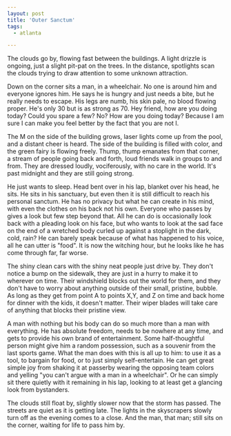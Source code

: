 ```yaml
---
layout: post
title: 'Outer Sanctum'
tags:
  - atlanta

---
```


The clouds go by, flowing fast between the buildings. A light drizzle is ongoing, just a slight pit-pat on the trees. In the distance, spotlights scan the clouds trying to draw attention to some unknown attraction.

Down on the corner sits a man, in a wheelchair. No one is around him and everyone ignores him. He says he is hungry and just needs a bite, but he really needs to escape. His legs are numb, his skin pale, no blood flowing proper. He's only 30 but is as strong as 70. Hey friend, how are you doing today? Could you spare a few? No? How are you doing today? Because I am sure I can make you feel better by the fact that you are not I.

The M on the side of the building grows, laser lights come up from the pool, and a distant cheer is heard. The side of the building is filled with color, and the green fairy is flowing freely. Thump, thump emanates from that corner, a stream of people going back and forth, loud friends walk in groups to and from. They are dressed loudly, vociferously, with no care in the world. It's past midnight and they are still going strong.

He just wants to sleep. Head bent over in his lap, blanket over his head, he sits. He sits in his sanctuary, but even then it is still difficult to reach his personal sanctum. He has no privacy but what he can create in his mind, with even the clothes on his back not his own. Everyone who passes by gives a look but few step beyond that. All he can do is occasionally look back with a pleading look on his face, but who wants to look at the sad face on the end of a wretched body curled up against a stoplight in the dark, cold, rain? He can barely speak because of what has happened to his voice, all he can utter is "food". It is now the witching hour, but he looks like he has come through far, far worse.

The shiny clean cars with the shiny neat people just drive by. They don't notice a bump on the sidewalk, they are just in a hurry to make it to wherever on time. Their windshield blocks out the world for them, and they don't have to worry about anything outside of their small, pristine, bubble. As long as they get from point A to points X,Y, and Z on time and back home for dinner with the kids, it doesn't matter. Their wiper blades will take care of anything that blocks their pristine view.

A man with nothing but his body can do so much more than a man with everything. He has absolute freedom, needs to be nowhere at any time, and gets to provide his own brand of entertainment. Some half-thoughtful person might give him a random possession, such as a souvenir from the last sports game. What the man does with this is all up to him: to use it as a tool, to bargain for food, or to just simply self-entertain. He can get great simple joy from shaking it at passerby wearing the opposing team colors and yelling "you can't argue with a man in a wheelchair". Or he can simply sit there quietly with it remaining in his lap, looking to at least get a glancing look from bystanders.

The clouds still float by, slightly slower now that the storm has passed. The streets are quiet as it is getting late. The lights in the skyscrapers slowly turn off as the evening comes to a close. And the man, that man; still sits on the corner, waiting for life to pass him by.
